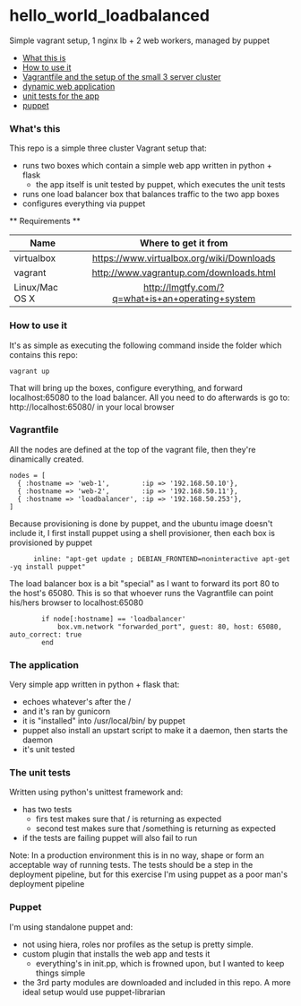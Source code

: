 hello_world_loadbalanced
=========

Simple vagrant setup, 1 nginx lb + 2 web workers, managed by puppet

* [What this is](#huhwhat)
* [How to use it](#how)
* [Vagrantfile and the setup of the small 3 server cluster](#vagrant)
* [dynamic web application](#theapp)
* [unit tests for the app](#thetests)
* [puppet](#thedoll)

### <a name="huhwhat"></a>What's this
This repo is a simple three cluster Vagrant setup that:
 - runs two boxes which contain a simple web app written in python + flask
   - the app itself is unit tested by puppet, which executes the unit tests
 - runs one load balancer box that balances traffic to the two app boxes
 - configures everything via puppet

** Requirements **

| Name        | Where to get it from           |
| ------------- |:-------------:|
| virtualbox      |https://www.virtualbox.org/wiki/Downloads |
| vagrant      | http://www.vagrantup.com/downloads.html | 
| Linux/Mac OS X | http://lmgtfy.com/?q=what+is+an+operating+system |

### <a name="how"></a>How to use it
It's as simple as executing the following command inside the folder which contains this repo:
```
vagrant up
```
That will bring up the boxes, configure everything, and forward localhost:65080 to the load balancer.
All you need to do afterwards is go to: http://localhost:65080/ in your local browser



### <a name="vagrant"></a>Vagrantfile
All the nodes are defined at the top of the vagrant file, then they're dinamically created.
```
nodes = [ 
  { :hostname => 'web-1',        :ip => '192.168.50.10'},
  { :hostname => 'web-2',        :ip => '192.168.50.11'},
  { :hostname => 'loadbalancer', :ip => '192.168.50.253'},
]
```

Because provisioning is done by puppet, and the ubuntu image doesn't include it, I first install puppet using a shell provisioner, then each box is provisioned by puppet
```
      inline: "apt-get update ; DEBIAN_FRONTEND=noninteractive apt-get -yq install puppet"
```

The load balancer box is a bit "special" as I want to forward its port 80 to the host's 65080.
This is so that whoever runs the Vagrantfile can point his/hers browser to localhost:65080
```
        if node[:hostname] == 'loadbalancer'
            box.vm.network "forwarded_port", guest: 80, host: 65080, auto_correct: true
        end
```

### <a name="theapp"></a>The application
Very simple app written in python + flask that:
 - echoes whatever's after the /
 - and it's ran by gunicorn
 - it is "installed" into /usr/local/bin/ by puppet
 - puppet also install an upstart script to make it a daemon, then starts the daemon
 - it's unit tested

### <a name="thetests"></a>The unit tests
Written using python's unittest framework and:
 - has two tests
   - firs test makes sure that / is returning as expected
   - second test makes sure that /something is returning as expected
 - if the tests are failing puppet will also fail to run

Note: In a production environment this is in no way, shape or form an acceptable way of running tests. The tests should be a step in the deployment pipeline, but for this exercise I'm using puppet as a poor man's deployment pipeline 

### <a name="thedoll"></a>Puppet
I'm using standalone puppet and:
 - not using hiera, roles nor profiles as the setup is pretty simple.
 - custom plugin that installs the web app and tests it
   - everything's in init.pp, which is frowned upon, but I wanted to keep things simple
 - the 3rd party modules are downloaded and included in this repo. A more ideal setup would use puppet-librarian



